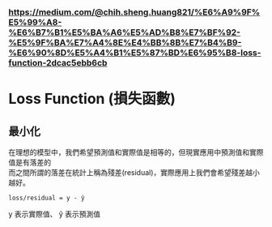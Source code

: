 ### https://medium.com/@chih.sheng.huang821/%E6%A9%9F%E5%99%A8-%E6%B7%B1%E5%BA%A6%E5%AD%B8%E7%BF%92-%E5%9F%BA%E7%A4%8E%E4%BB%8B%E7%B4%B9-%E6%90%8D%E5%A4%B1%E5%87%BD%E6%95%B8-loss-function-2dcac5ebb6cb
# Loss Function (損失函數)

## 最小化    
在理想的模型中，我們希望預測值和實際值是相等的，但現實應用中預測值和實際值是有落差的    
而之間所謂的落差在統計上稱為殘差(residual)，實際應用上我們會希望殘差越小越好。

` loss/residual = y - ŷ `

y 表示實際值、 ŷ 表示預測值
